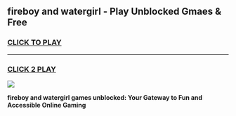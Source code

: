 
## fireboy and watergirl - Play Unblocked Gmaes & Free
<h3>
<a href="https://news.freeplayer.one?title=fireboy_and_watergirl&ref=16F">CLICK TO PLAY</a></h3>
<hr>

<h3>
<a href="https://news.freeplayer.one?title=fireboy_and_watergirl&ref=16F">CLICK 2 PLAY</a>
  
</h3>

<a href="https://news.freeplayer.one?title=fireboy_and_watergirl&ref=16F/"><img src="https://clearcache.store/games.png"></a>


**fireboy and watergirl games unblocked: Your Gateway to Fun and Accessible Online Gaming**
